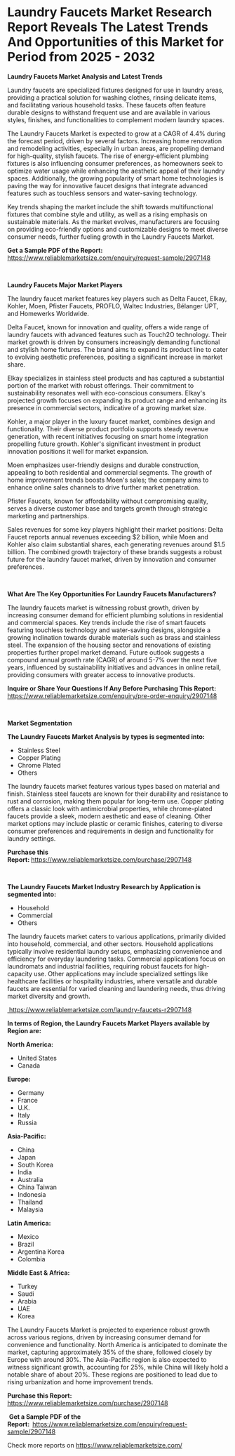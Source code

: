 <p><h1>Laundry Faucets Market Research Report Reveals The Latest Trends And Opportunities of this Market for Period from 2025 - 2032</h1></p><p><strong>Laundry Faucets Market Analysis and Latest Trends</strong></p>
<p><p>Laundry faucets are specialized fixtures designed for use in laundry areas, providing a practical solution for washing clothes, rinsing delicate items, and facilitating various household tasks. These faucets often feature durable designs to withstand frequent use and are available in various styles, finishes, and functionalities to complement modern laundry spaces.</p><p>The Laundry Faucets Market is expected to grow at a CAGR of 4.4% during the forecast period, driven by several factors. Increasing home renovation and remodeling activities, especially in urban areas, are propelling demand for high-quality, stylish faucets. The rise of energy-efficient plumbing fixtures is also influencing consumer preferences, as homeowners seek to optimize water usage while enhancing the aesthetic appeal of their laundry spaces. Additionally, the growing popularity of smart home technologies is paving the way for innovative faucet designs that integrate advanced features such as touchless sensors and water-saving technology.</p><p>Key trends shaping the market include the shift towards multifunctional fixtures that combine style and utility, as well as a rising emphasis on sustainable materials. As the market evolves, manufacturers are focusing on providing eco-friendly options and customizable designs to meet diverse consumer needs, further fueling growth in the Laundry Faucets Market.</p></p>
<p><strong>Get a Sample PDF of the Report:&nbsp;</strong> <a href="https://www.reliablemarketsize.com/enquiry/request-sample/2907148?utm_campaign=3248&utm_medium=2&utm_source=Github&utm_content=ia&utm_term=12032025&utm_id=laundry-faucets">https://www.reliablemarketsize.com/enquiry/request-sample/2907148</a></p>
<p>&nbsp;</p>
<p><strong>Laundry Faucets Major Market Players</strong></p>
<p><p>The laundry faucet market features key players such as Delta Faucet, Elkay, Kohler, Moen, Pfister Faucets, PROFLO, Waltec Industries, Bélanger UPT, and Homewerks Worldwide. </p><p>Delta Faucet, known for innovation and quality, offers a wide range of laundry faucets with advanced features such as Touch2O technology. Their market growth is driven by consumers increasingly demanding functional and stylish home fixtures. The brand aims to expand its product line to cater to evolving aesthetic preferences, positing a significant increase in market share.</p><p>Elkay specializes in stainless steel products and has captured a substantial portion of the market with robust offerings. Their commitment to sustainability resonates well with eco-conscious consumers. Elkay's projected growth focuses on expanding its product range and enhancing its presence in commercial sectors, indicative of a growing market size.</p><p>Kohler, a major player in the luxury faucet market, combines design and functionality. Their diverse product portfolio supports steady revenue generation, with recent initiatives focusing on smart home integration propelling future growth. Kohler's significant investment in product innovation positions it well for market expansion.</p><p>Moen emphasizes user-friendly designs and durable construction, appealing to both residential and commercial segments. The growth of home improvement trends boosts Moen's sales; the company aims to enhance online sales channels to drive further market penetration.</p><p>Pfister Faucets, known for affordability without compromising quality, serves a diverse customer base and targets growth through strategic marketing and partnerships.</p><p>Sales revenues for some key players highlight their market positions: Delta Faucet reports annual revenues exceeding $2 billion, while Moen and Kohler also claim substantial shares, each generating revenues around $1.5 billion. The combined growth trajectory of these brands suggests a robust future for the laundry faucet market, driven by innovation and consumer preferences.</p></p>
<p>&nbsp;</p>
<p><strong>What Are The Key Opportunities For Laundry Faucets Manufacturers?</strong></p>
<p><p>The laundry faucets market is witnessing robust growth, driven by increasing consumer demand for efficient plumbing solutions in residential and commercial spaces. Key trends include the rise of smart faucets featuring touchless technology and water-saving designs, alongside a growing inclination towards durable materials such as brass and stainless steel. The expansion of the housing sector and renovations of existing properties further propel market demand. Future outlook suggests a compound annual growth rate (CAGR) of around 5-7% over the next five years, influenced by sustainability initiatives and advances in online retail, providing consumers with greater access to innovative products.</p></p>
<p><strong>Inquire or Share Your Questions If Any Before Purchasing This Report:</strong> <a href="https://www.reliablemarketsize.com/enquiry/pre-order-enquiry/2907148?utm_campaign=3248&utm_medium=2&utm_source=Github&utm_content=ia&utm_term=12032025&utm_id=laundry-faucets">https://www.reliablemarketsize.com/enquiry/pre-order-enquiry/2907148</a></p>
<p>&nbsp;</p>
<p><strong>Market Segmentation</strong></p>
<p><strong>The Laundry Faucets Market Analysis by types is segmented into:</strong></p>
<p><ul><li>Stainless Steel</li><li>Copper Plating</li><li>Chrome Plated</li><li>Others</li></ul></p>
<p><p>The laundry faucets market features various types based on material and finish. Stainless steel faucets are known for their durability and resistance to rust and corrosion, making them popular for long-term use. Copper plating offers a classic look with antimicrobial properties, while chrome-plated faucets provide a sleek, modern aesthetic and ease of cleaning. Other market options may include plastic or ceramic finishes, catering to diverse consumer preferences and requirements in design and functionality for laundry settings.</p></p>
<p><strong>Purchase this Report:&nbsp;</strong><a href="https://www.reliablemarketsize.com/purchase/2907148?utm_campaign=3248&utm_medium=2&utm_source=Github&utm_content=ia&utm_term=12032025&utm_id=laundry-faucets">https://www.reliablemarketsize.com/purchase/2907148</a></p>
<p>&nbsp;</p>
<p><strong>The Laundry Faucets Market Industry Research by Application is segmented into:</strong></p>
<p><ul><li>Household</li><li>Commercial</li><li>Others</li></ul></p>
<p><p>The laundry faucets market caters to various applications, primarily divided into household, commercial, and other sectors. Household applications typically involve residential laundry setups, emphasizing convenience and efficiency for everyday laundering tasks. Commercial applications focus on laundromats and industrial facilities, requiring robust faucets for high-capacity use. Other applications may include specialized settings like healthcare facilities or hospitality industries, where versatile and durable faucets are essential for varied cleaning and laundering needs, thus driving market diversity and growth.</p></p>
<p><a href="https://www.reliablemarketsize.com/laundry-faucets-r2907148?utm_campaign=3248&utm_medium=2&utm_source=Github&utm_content=ia&utm_term=12032025&utm_id=laundry-faucets">&nbsp;https://www.reliablemarketsize.com/laundry-faucets-r2907148</a></p>
<p><strong>In terms of Region, the Laundry Faucets Market Players available by Region are:</strong></p>
<p>
    <p> <strong> North America: </strong>
        <ul>
            <li>United States</li>
            <li>Canada</li>
        </ul>
        </p> 
    <p> <strong> Europe: </strong>
        <ul>
            <li>Germany</li>
            <li>France</li>
            <li>U.K.</li>
            <li>Italy</li>
            <li>Russia</li>
        </ul>
        </p> 
    <p> <strong> Asia-Pacific: </strong>
        <ul>
            <li>China</li>
            <li>Japan</li>
            <li>South Korea</li>
            <li>India</li>
            <li>Australia</li>
            <li>China Taiwan</li>
            <li>Indonesia</li>
            <li>Thailand</li>
            <li>Malaysia</li>
        </ul>
        </p> 
    <p> <strong> Latin America: </strong>
        <ul>
            <li>Mexico</li>
            <li>Brazil</li>
            <li>Argentina Korea</li>
            <li>Colombia</li>
        </ul>
        </p> 
    <p> <strong> Middle East & Africa: </strong>
        <ul>
            <li>Turkey</li>
            <li>Saudi</li>
            <li>Arabia</li>
            <li>UAE</li>
            <li>Korea</li>
        </ul>
    </p>
    </p>
<p><p>The Laundry Faucets Market is projected to experience robust growth across various regions, driven by increasing consumer demand for convenience and functionality. North America is anticipated to dominate the market, capturing approximately 35% of the share, followed closely by Europe with around 30%. The Asia-Pacific region is also expected to witness significant growth, accounting for 25%, while China will likely hold a notable share of about 20%. These regions are positioned to lead due to rising urbanization and home improvement trends.</p></p>
<p><strong>Purchase this Report: </strong><a href="https://www.reliablemarketsize.com/purchase/2907148?utm_campaign=3248&utm_medium=2&utm_source=Github&utm_content=ia&utm_term=12032025&utm_id=laundry-faucets">https://www.reliablemarketsize.com/purchase/2907148</a></p>
<p>&nbsp;<strong>Get a Sample PDF of the Report:&nbsp;&nbsp;</strong><a href="https://www.reliablemarketsize.com/enquiry/request-sample/2907148?utm_campaign=3248&utm_medium=2&utm_source=Github&utm_content=ia&utm_term=12032025&utm_id=laundry-faucets">https://www.reliablemarketsize.com/enquiry/request-sample/2907148</a></p>
<p><strong></strong></p>
<p>Check more reports on <a href="https://www.reliablemarketsize.com/?utm_campaign=3248&utm_medium=2&utm_source=Github&utm_content=ia&utm_term=12032025&utm_id=laundry-faucets">https://www.reliablemarketsize.com/</a></p>